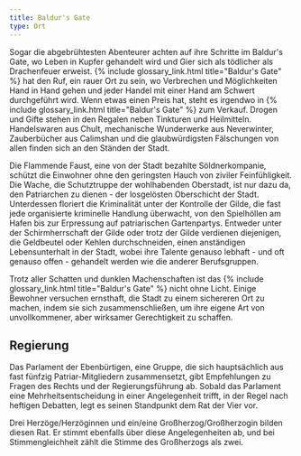 ```yaml
---
title: Baldur's Gate
type: Ort
---
```


Sogar die abgebrühtesten Abenteurer achten auf ihre Schritte im Baldur's
Gate, wo Leben in Kupfer gehandelt wird und Gier sich als tödlicher als
Drachenfeuer erweist. {% include glossary_link.html title="Baldur's Gate" %} hat den Ruf, ein rauer Ort zu sein, wo
Verbrechen und Möglichkeiten Hand in Hand gehen und jeder Handel mit einer
Hand am Schwert durchgeführt wird. Wenn etwas einen Preis hat, steht es
irgendwo in {% include glossary_link.html title="Baldur's Gate" %} zum Verkauf. Drogen und Gifte stehen in den Regalen
neben Tinkturen und Heilmitteln. Handelswaren aus Chult, mechanische
Wunderwerke aus Neverwinter, Zauberbücher aus Calimshan und die
glaubwürdigsten Fälschungen von allen finden sich an den Ständen der Stadt.

Die Flammende Faust, eine von der Stadt bezahlte Söldnerkompanie, schützt die
Einwohner ohne den geringsten Hauch von ziviler Feinfühligkeit. Die Wache,
die Schutztruppe der wohlhabenden Oberstadt, ist nur dazu da, den Patriarchen
zu dienen - der losgelösten Oberschicht der Stadt. Unterdessen floriert die
Kriminalität unter der Kontrolle der Gilde, die fast jede organisierte
kriminelle Handlung überwacht, von den Spielhöllen am Hafen bis zur
Erpressung auf patriarischen Gartenpartys. Entweder unter der
Schirmherrschaft der Gilde oder trotz der Gilde verdienen diejenigen, die
Geldbeutel oder Kehlen durchschneiden, einen anständigen Lebensunterhalt in
der Stadt, wobei ihre Talente genauso lebhaft - und oft genauso offen -
gehandelt werden wie die anderer Berufsgruppen.

Trotz aller Schatten und dunklen Machenschaften ist das {% include glossary_link.html title="Baldur's Gate" %} nicht
ohne Licht. Einige Bewohner versuchen ernsthaft, die Stadt zu einem
sichereren Ort zu machen, indem sie sich zusammenschließen, um ihre eigene
Art von unvollkommener, aber wirksamer Gerechtigkeit zu schaffen.

## Regierung

Das Parlament der Ebenbürtigen, eine Gruppe, die sich hauptsächlich aus fast
fünfzig Patriar-Mitgliedern zusammensetzt, gibt Empfehlungen zu Fragen des
Rechts und der Regierungsführung ab. Sobald das Parlament eine
Mehrheitsentscheidung in einer Angelegenheit trifft, in der Regel nach
heftigen Debatten, legt es seinen Standpunkt dem Rat der Vier vor.

Drei Herzöge/Herzöginnen und ein/eine Großherzog/Großherzogin bilden diesen
Rat. Er stimmt ebenfalls über diese Angelegenheiten ab, und bei
Stimmengleichheit zählt die Stimme des Großherzogs als zwei.
